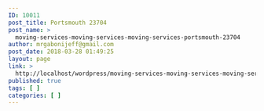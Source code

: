 ```yaml
---
ID: 10011
post_title: Portsmouth 23704
post_name: >
  moving-services-moving-services-moving-services-portsmouth-23704
author: mrgabonijeff@gmail.com
post_date: 2018-03-28 01:49:25
layout: page
link: >
  http://localhost/wordpress/moving-services-moving-services-moving-services-portsmouth-23704/
published: true
tags: [ ]
categories: [ ]
---
```

